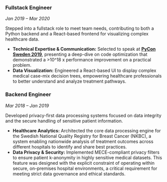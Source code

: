 ### Fullstack Engineer

_Jan 2019 – Mar 2020_

Stepped into a fullstack role to meet team needs, contributing to both a Python backend and a React-based frontend for visualizing complex healthcare data.

- **Technical Expertise & Communication:** Selected to speak at **[PyCon Sweden 2019](https://github.com/isaacbernat/presentations?#optimise)**, presenting a deep-dive on code optimization that demonstrated a >10^18 x performance improvement on a practical problem.
- **Data Visualization:** Engineered a React-based UI to display complex medical case-mix decision trees, empowering healthcare professionals to better understand and analyze treatment pathways.

### Backend Engineer

_Mar 2018 – Jan 2019_

Developed privacy-first data processing systems focused on data integrity and the secure handling of sensitive patient information.

- **Healthcare Analytics:** Architected the core data processing engine for the Swedish National Quality Registry for Breast Cancer (NKBC), a system enabling nationwide analysis of treatment outcomes across different hospitals to identify and share best practices.
- **Data Privacy & Security:** Implemented MECE-compliant privacy filters to ensure patient k-anonymity in highly sensitive medical datasets. This feature was designed with the explicit constraint of operating within secure, on-premises hospital environments, a critical requirement for meeting strict data governance and ethical standards.
